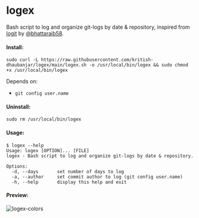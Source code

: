 # logex
Bash script to log and organize git-logs by date & repository, inspired from [logit](https://github.com/bhattaraib58/logit) by [@bhattaraib58](https://github.com/bhattaraib58).

#### Install:
```shell
sudo curl -L https://raw.githubusercontent.com/kritish-dhaubanjar/logex/main/logex.sh -o /usr/local/bin/logex && sudo chmod +x /usr/local/bin/logex
```

Depends on:
- `git config user.name`

#### Uninstall:
```shell
sudo rm /usr/local/bin/logex
```

#### Usage:
```
$ logex --help
Usage: logex [OPTION]... [FILE]
logex - Bash script to log and organize git-logs by date & repository.

Options:
  -d, --days       set number of days to log
  -a, --author     set commit author to log (git config user.name)
  -h, --help       display this help and exit
```

#### Preview:

![logex-colors](https://user-images.githubusercontent.com/25634165/199158501-f86241f2-a988-41e2-a397-7a9df95fc618.png)
